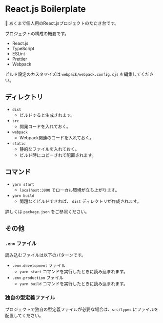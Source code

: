 # React.js Boilerplate

🚧 あくまで個人用のReact.jsプロジェクトのたたき台です。

プロジェクトの構成の概要です。

- React.js
- TypeScript
- ESLint
- Prettier
- Webpack

ビルド設定のカスタマイズは `webpack/webpack.config.cjs` を編集してください。

## ディレクトリ

- `dist`
  - ビルドすると生成されます。
- `src`
  - 開発コードを入れておく。
- `webpack`
  - Webpack関連のコードを入れておく。
- `static`
  - 静的なファイルを入れておく。
  - ビルド時にコピーされて配置されます。

## コマンド

- `yarn start`
  - `localhost:3000` でローカル環境が立ち上がります。
- `yarn build`
  - 問題なくビルドできれば、 `dist` ディレクトリが作成されます。

詳しくは `package.json` をご参照ください。

## その他

### `.env` ファイル

読み込むファイルは以下のパターンです。

- `.env.development` ファイル
  - `yarn start` コマンドを実行したときに読み込まれます。
- `.env.production` ファイル
  - `yarn build` コマンドを実行したときに読み込まれます。

### 独自の型定義ファイル

プロジェクトで独自の型定義ファイルが必要な場合は、`src/types` にファイルを配置してください。
